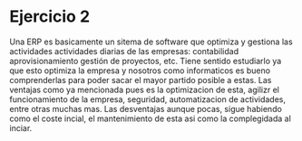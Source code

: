 # Ejercicio 2

Una ERP es basicamente un sitema de software que optimiza y gestiona las actividades actividades diarias de las empresas: contabilidad aprovisionamiento gestión de proyectos, etc. Tiene sentido estudiarlo ya que esto optimiza la empresa y nosotros como informaticos es bueno comprenderlas para poder sacar el mayor partido posible a estas. 
Las ventajas como ya mencionada pues es la optimizacion de esta, agilizr el funcionamiento de la empresa, seguridad, automatizacion de actividades, entre otras muchas mas.
Las desventajas aunque pocas, sigue habiendo como el coste incial, el mantenimiento de esta asi como la complegidada al inciar. 


